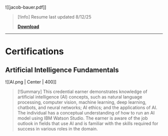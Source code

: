 ![[jacob-bauer.pdf]]
> [!info] 
> Resume last updated 8/12/25
> 
>**[Download](https://cdn.hexadual.io/u/JOsBqf.pdf)**

---
# Certifications 
## Artificial Intelligence Fundamentals 
![[AI.png | Center | 400]]
> [!Summary] 
> This credential earner demonstrates knowledge of artificial intelligence (AI) concepts, such as natural language processing, computer vision, machine learning, deep learning, chatbots, and neural networks; AI ethics; and the applications of AI. The individual has a conceptual understanding of how to run an AI model using IBM Watson Studio. The earner is aware of the job outlook in fields that use AI and is familiar with the skills required for success in various roles in the domain.

